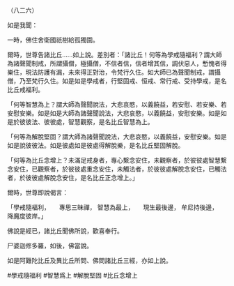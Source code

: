 （八二六）

如是我聞：

一時，佛住舍衛國祇樹給孤獨園。

爾時，世尊告諸比丘……如上說。差別者：「諸比丘！何等為學戒隨福利？謂大師為諸聲聞制戒，所謂攝僧，極攝僧，不信者信，信者增其信，調伏惡人，慙愧者得樂住，現法防護有漏，未來得正對治，令梵行久住。如大師已為聲聞制戒，謂攝僧，乃至梵行久住。如是如是學戒者，行堅固戒、恒戒、常行戒、受持學戒，是名比丘戒福利。

「何等智慧為上？謂大師為聲聞說法，大悲哀愍，以義饒益，若安慰、若安樂、若安慰安樂。如是如是大師為諸聲聞說法，大悲哀愍，以義饒益，安慰安樂。如是如是於彼彼法、彼彼處，智慧觀察，是名比丘智慧為上。

「何等為解脫堅固？謂大師為諸聲聞說法，大悲哀愍，以義饒益，安慰安樂。如是如是說彼彼法。如是彼處如是彼處得解脫樂，是名比丘堅固解脫。

「何等為比丘念增上？未滿足戒身者，專心繫念安住，未觀察者，於彼彼處智慧繫念安住，已觀察者，於彼彼處重念安住，未觸法者，於彼彼處解脫念安住，已觸法者，於彼彼處解脫念安住，是名比丘正念增上。」

爾時，世尊即說偈言：

「學戒隨福利，　　專思三昧禪，
智慧為最上，　　現生最後邊，
牟尼持後邊，　　降魔度彼岸。」

佛說是經已，諸比丘聞佛所說，歡喜奉行。

尸婆迦修多羅，如後，佛當說。

如是阿難陀比丘及異比丘所問、佛問諸比丘三經，亦如上說。




#學戒隨福利
#智慧爲上
#解脫堅固
#比丘念增上
